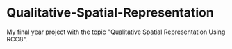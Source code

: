 # Qualitative-Spatial-Representation
My final year project with the topic "Qualitative Spatial Representation Using RCC8".
